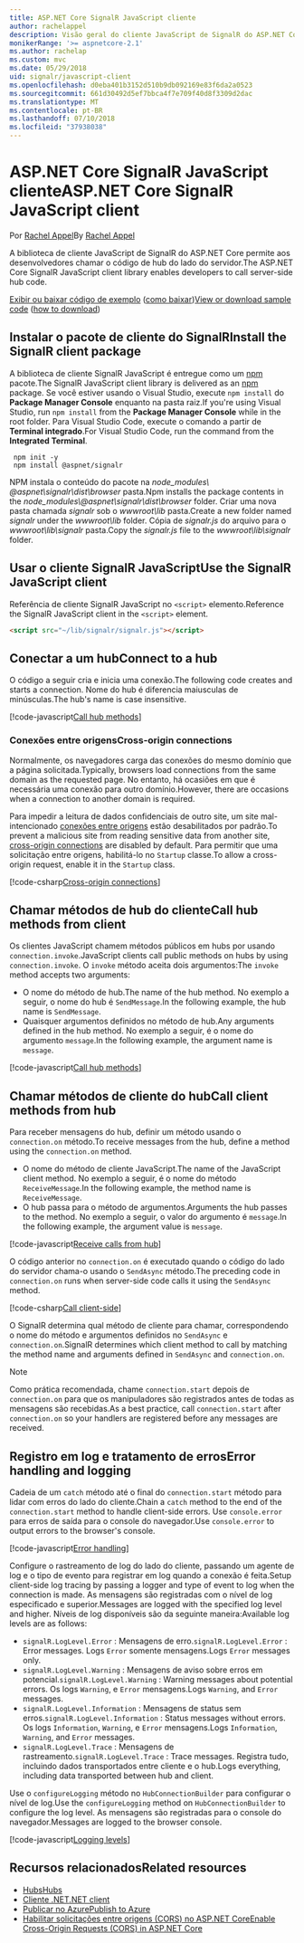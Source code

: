 ```yaml
---
title: ASP.NET Core SignalR JavaScript cliente
author: rachelappel
description: Visão geral do cliente JavaScript de SignalR do ASP.NET Core.
monikerRange: '>= aspnetcore-2.1'
ms.author: rachelap
ms.custom: mvc
ms.date: 05/29/2018
uid: signalr/javascript-client
ms.openlocfilehash: d0eba401b3152d510b9db092169e83f6da2a0523
ms.sourcegitcommit: 661d30492d5ef7bbca4f7e709f40d8f3309d2dac
ms.translationtype: MT
ms.contentlocale: pt-BR
ms.lasthandoff: 07/10/2018
ms.locfileid: "37938038"
---
```

# <a name="aspnet-core-signalr-javascript-client"></a><span data-ttu-id="81e5b-103">ASP.NET Core SignalR JavaScript cliente</span><span class="sxs-lookup"><span data-stu-id="81e5b-103">ASP.NET Core SignalR JavaScript client</span></span>

<span data-ttu-id="81e5b-104">Por [Rachel Appel](http://twitter.com/rachelappel)</span><span class="sxs-lookup"><span data-stu-id="81e5b-104">By [Rachel Appel](http://twitter.com/rachelappel)</span></span>

<span data-ttu-id="81e5b-105">A biblioteca de cliente JavaScript de SignalR do ASP.NET Core permite aos desenvolvedores chamar o código de hub do lado do servidor.</span><span class="sxs-lookup"><span data-stu-id="81e5b-105">The ASP.NET Core SignalR JavaScript client library enables developers to call server-side hub code.</span></span>

<span data-ttu-id="81e5b-106">[Exibir ou baixar código de exemplo](https://github.com/aspnet/Docs/tree/live/aspnetcore/signalr/javascript-client/sample) ([como baixar](xref:tutorials/index#how-to-download-a-sample))</span><span class="sxs-lookup"><span data-stu-id="81e5b-106">[View or download sample code](https://github.com/aspnet/Docs/tree/live/aspnetcore/signalr/javascript-client/sample) ([how to download](xref:tutorials/index#how-to-download-a-sample))</span></span>

## <a name="install-the-signalr-client-package"></a><span data-ttu-id="81e5b-107">Instalar o pacote de cliente do SignalR</span><span class="sxs-lookup"><span data-stu-id="81e5b-107">Install the SignalR client package</span></span>

<span data-ttu-id="81e5b-108">A biblioteca de cliente SignalR JavaScript é entregue como um [npm](https://www.npmjs.com/) pacote.</span><span class="sxs-lookup"><span data-stu-id="81e5b-108">The SignalR JavaScript client library is delivered as an [npm](https://www.npmjs.com/) package.</span></span> <span data-ttu-id="81e5b-109">Se você estiver usando o Visual Studio, execute `npm install` do **Package Manager Console** enquanto na pasta raiz.</span><span class="sxs-lookup"><span data-stu-id="81e5b-109">If you're using Visual Studio, run `npm install` from the **Package Manager Console** while in the root folder.</span></span> <span data-ttu-id="81e5b-110">Para Visual Studio Code, execute o comando a partir de **Terminal integrado**.</span><span class="sxs-lookup"><span data-stu-id="81e5b-110">For Visual Studio Code, run the command from the **Integrated Terminal**.</span></span>

  ```console
   npm init -y
   npm install @aspnet/signalr
  ```

<span data-ttu-id="81e5b-111">NPM instala o conteúdo do pacote na *node_modules\\ @aspnet\signalr\dist\browser*  pasta.</span><span class="sxs-lookup"><span data-stu-id="81e5b-111">Npm installs the package contents in the *node_modules\\@aspnet\signalr\dist\browser* folder.</span></span> <span data-ttu-id="81e5b-112">Criar uma nova pasta chamada *signalr* sob o *wwwroot\\lib* pasta.</span><span class="sxs-lookup"><span data-stu-id="81e5b-112">Create a new folder named *signalr* under the *wwwroot\\lib* folder.</span></span> <span data-ttu-id="81e5b-113">Cópia de *signalr.js* do arquivo para o *wwwroot\lib\signalr* pasta.</span><span class="sxs-lookup"><span data-stu-id="81e5b-113">Copy the *signalr.js* file to the *wwwroot\lib\signalr* folder.</span></span>

## <a name="use-the-signalr-javascript-client"></a><span data-ttu-id="81e5b-114">Usar o cliente SignalR JavaScript</span><span class="sxs-lookup"><span data-stu-id="81e5b-114">Use the SignalR JavaScript client</span></span>

<span data-ttu-id="81e5b-115">Referência de cliente SignalR JavaScript no `<script>` elemento.</span><span class="sxs-lookup"><span data-stu-id="81e5b-115">Reference the SignalR JavaScript client in the `<script>` element.</span></span>

```html
<script src="~/lib/signalr/signalr.js"></script>
```

## <a name="connect-to-a-hub"></a><span data-ttu-id="81e5b-116">Conectar a um hub</span><span class="sxs-lookup"><span data-stu-id="81e5b-116">Connect to a hub</span></span>

<span data-ttu-id="81e5b-117">O código a seguir cria e inicia uma conexão.</span><span class="sxs-lookup"><span data-stu-id="81e5b-117">The following code creates and starts a connection.</span></span> <span data-ttu-id="81e5b-118">Nome do hub é diferencia maiusculas de minúsculas.</span><span class="sxs-lookup"><span data-stu-id="81e5b-118">The hub's name is case insensitive.</span></span>

[!code-javascript[Call hub methods](javascript-client/sample/wwwroot/js/chat.js?range=9-12,28)]

### <a name="cross-origin-connections"></a><span data-ttu-id="81e5b-119">Conexões entre origens</span><span class="sxs-lookup"><span data-stu-id="81e5b-119">Cross-origin connections</span></span>

<span data-ttu-id="81e5b-120">Normalmente, os navegadores carga das conexões do mesmo domínio que a página solicitada.</span><span class="sxs-lookup"><span data-stu-id="81e5b-120">Typically, browsers load connections from the same domain as the requested page.</span></span> <span data-ttu-id="81e5b-121">No entanto, há ocasiões em que é necessária uma conexão para outro domínio.</span><span class="sxs-lookup"><span data-stu-id="81e5b-121">However, there are occasions when a connection to another domain is required.</span></span>

<span data-ttu-id="81e5b-122">Para impedir a leitura de dados confidenciais de outro site, um site mal-intencionado [conexões entre origens](xref:security/cors) estão desabilitados por padrão.</span><span class="sxs-lookup"><span data-stu-id="81e5b-122">To prevent a malicious site from reading sensitive data from another site, [cross-origin connections](xref:security/cors) are disabled by default.</span></span> <span data-ttu-id="81e5b-123">Para permitir que uma solicitação entre origens, habilitá-lo no `Startup` classe.</span><span class="sxs-lookup"><span data-stu-id="81e5b-123">To allow a cross-origin request, enable it in the `Startup` class.</span></span>

[!code-csharp[Cross-origin connections](javascript-client/sample/Startup.cs?highlight=29-35,56)]

## <a name="call-hub-methods-from-client"></a><span data-ttu-id="81e5b-124">Chamar métodos de hub do cliente</span><span class="sxs-lookup"><span data-stu-id="81e5b-124">Call hub methods from client</span></span>

<span data-ttu-id="81e5b-125">Os clientes JavaScript chamem métodos públicos em hubs por usando `connection.invoke`.</span><span class="sxs-lookup"><span data-stu-id="81e5b-125">JavaScript clients call public methods on hubs by using `connection.invoke`.</span></span> <span data-ttu-id="81e5b-126">O `invoke` método aceita dois argumentos:</span><span class="sxs-lookup"><span data-stu-id="81e5b-126">The `invoke` method accepts two arguments:</span></span>

* <span data-ttu-id="81e5b-127">O nome do método de hub.</span><span class="sxs-lookup"><span data-stu-id="81e5b-127">The name of the hub method.</span></span> <span data-ttu-id="81e5b-128">No exemplo a seguir, o nome do hub é `SendMessage`.</span><span class="sxs-lookup"><span data-stu-id="81e5b-128">In the following example, the hub name is `SendMessage`.</span></span>
* <span data-ttu-id="81e5b-129">Quaisquer argumentos definidos no método de hub.</span><span class="sxs-lookup"><span data-stu-id="81e5b-129">Any arguments defined in the hub method.</span></span> <span data-ttu-id="81e5b-130">No exemplo a seguir, é o nome do argumento `message`.</span><span class="sxs-lookup"><span data-stu-id="81e5b-130">In the following example, the argument name is `message`.</span></span>

[!code-javascript[Call hub methods](javascript-client/sample/wwwroot/js/chat.js?range=24)]

## <a name="call-client-methods-from-hub"></a><span data-ttu-id="81e5b-131">Chamar métodos de cliente do hub</span><span class="sxs-lookup"><span data-stu-id="81e5b-131">Call client methods from hub</span></span>

<span data-ttu-id="81e5b-132">Para receber mensagens do hub, definir um método usando o `connection.on` método.</span><span class="sxs-lookup"><span data-stu-id="81e5b-132">To receive messages from the hub, define a method using the `connection.on` method.</span></span>

* <span data-ttu-id="81e5b-133">O nome do método de cliente JavaScript.</span><span class="sxs-lookup"><span data-stu-id="81e5b-133">The name of the JavaScript client method.</span></span> <span data-ttu-id="81e5b-134">No exemplo a seguir, é o nome do método `ReceiveMessage`.</span><span class="sxs-lookup"><span data-stu-id="81e5b-134">In the following example, the method name is `ReceiveMessage`.</span></span>
* <span data-ttu-id="81e5b-135">O hub passa para o método de argumentos.</span><span class="sxs-lookup"><span data-stu-id="81e5b-135">Arguments the hub passes to the method.</span></span> <span data-ttu-id="81e5b-136">No exemplo a seguir, o valor do argumento é `message`.</span><span class="sxs-lookup"><span data-stu-id="81e5b-136">In the following example, the argument value is `message`.</span></span>

[!code-javascript[Receive calls from hub](javascript-client/sample/wwwroot/js/chat.js?range=14-19)]

<span data-ttu-id="81e5b-137">O código anterior no `connection.on` é executado quando o código do lado do servidor chama-o usando o `SendAsync` método.</span><span class="sxs-lookup"><span data-stu-id="81e5b-137">The preceding code in `connection.on` runs when server-side code calls it using the `SendAsync` method.</span></span>

[!code-csharp[Call client-side](javascript-client/sample/hubs/chathub.cs?range=8-11)]

<span data-ttu-id="81e5b-138">O SignalR determina qual método de cliente para chamar, correspondendo o nome do método e argumentos definidos no `SendAsync` e `connection.on`.</span><span class="sxs-lookup"><span data-stu-id="81e5b-138">SignalR determines which client method to call by matching the method name and arguments defined in `SendAsync` and `connection.on`.</span></span>

> [!NOTE]
> <span data-ttu-id="81e5b-139">Como prática recomendada, chame `connection.start` depois de `connection.on` para que os manipuladores são registrados antes de todas as mensagens são recebidas.</span><span class="sxs-lookup"><span data-stu-id="81e5b-139">As a best practice, call `connection.start` after `connection.on` so your handlers are registered before any messages are received.</span></span>

## <a name="error-handling-and-logging"></a><span data-ttu-id="81e5b-140">Registro em log e tratamento de erros</span><span class="sxs-lookup"><span data-stu-id="81e5b-140">Error handling and logging</span></span>

<span data-ttu-id="81e5b-141">Cadeia de um `catch` método até o final do `connection.start` método para lidar com erros do lado do cliente.</span><span class="sxs-lookup"><span data-stu-id="81e5b-141">Chain a `catch` method to the end of the `connection.start` method to handle client-side errors.</span></span> <span data-ttu-id="81e5b-142">Use `console.error` para erros de saída para o console do navegador.</span><span class="sxs-lookup"><span data-stu-id="81e5b-142">Use `console.error` to output errors to the browser's console.</span></span>

[!code-javascript[Error handling](javascript-client/sample/wwwroot/js/chat.js?range=28)]

<span data-ttu-id="81e5b-143">Configure o rastreamento de log do lado do cliente, passando um agente de log e o tipo de evento para registrar em log quando a conexão é feita.</span><span class="sxs-lookup"><span data-stu-id="81e5b-143">Setup client-side log tracing by passing a logger and type of event to log when the connection is made.</span></span> <span data-ttu-id="81e5b-144">As mensagens são registradas com o nível de log especificado e superior.</span><span class="sxs-lookup"><span data-stu-id="81e5b-144">Messages are logged with the specified log level and higher.</span></span> <span data-ttu-id="81e5b-145">Níveis de log disponíveis são da seguinte maneira:</span><span class="sxs-lookup"><span data-stu-id="81e5b-145">Available log levels are as follows:</span></span>

* <span data-ttu-id="81e5b-146">`signalR.LogLevel.Error` : Mensagens de erro.</span><span class="sxs-lookup"><span data-stu-id="81e5b-146">`signalR.LogLevel.Error` : Error messages.</span></span> <span data-ttu-id="81e5b-147">Logs `Error` somente mensagens.</span><span class="sxs-lookup"><span data-stu-id="81e5b-147">Logs `Error` messages only.</span></span>
* <span data-ttu-id="81e5b-148">`signalR.LogLevel.Warning` : Mensagens de aviso sobre erros em potencial.</span><span class="sxs-lookup"><span data-stu-id="81e5b-148">`signalR.LogLevel.Warning` : Warning messages about potential errors.</span></span> <span data-ttu-id="81e5b-149">Os logs `Warning`, e `Error` mensagens.</span><span class="sxs-lookup"><span data-stu-id="81e5b-149">Logs `Warning`, and `Error` messages.</span></span>
* <span data-ttu-id="81e5b-150">`signalR.LogLevel.Information` : Mensagens de status sem erros.</span><span class="sxs-lookup"><span data-stu-id="81e5b-150">`signalR.LogLevel.Information` : Status messages without errors.</span></span> <span data-ttu-id="81e5b-151">Os logs `Information`, `Warning`, e `Error` mensagens.</span><span class="sxs-lookup"><span data-stu-id="81e5b-151">Logs `Information`, `Warning`, and `Error` messages.</span></span>
* <span data-ttu-id="81e5b-152">`signalR.LogLevel.Trace` : Mensagens de rastreamento.</span><span class="sxs-lookup"><span data-stu-id="81e5b-152">`signalR.LogLevel.Trace` : Trace messages.</span></span> <span data-ttu-id="81e5b-153">Registra tudo, incluindo dados transportados entre cliente e o hub.</span><span class="sxs-lookup"><span data-stu-id="81e5b-153">Logs everything, including data transported between hub and client.</span></span>

<span data-ttu-id="81e5b-154">Use o `configureLogging` método no `HubConnectionBuilder` para configurar o nível de log.</span><span class="sxs-lookup"><span data-stu-id="81e5b-154">Use the `configureLogging` method on `HubConnectionBuilder` to configure the log level.</span></span> <span data-ttu-id="81e5b-155">As mensagens são registradas para o console do navegador.</span><span class="sxs-lookup"><span data-stu-id="81e5b-155">Messages are logged to the browser console.</span></span>

[!code-javascript[Logging levels](javascript-client/sample/wwwroot/js/chat.js?range=9-12)]

## <a name="related-resources"></a><span data-ttu-id="81e5b-156">Recursos relacionados</span><span class="sxs-lookup"><span data-stu-id="81e5b-156">Related resources</span></span>

* [<span data-ttu-id="81e5b-157">Hubs</span><span class="sxs-lookup"><span data-stu-id="81e5b-157">Hubs</span></span>](xref:signalr/hubs)
* [<span data-ttu-id="81e5b-158">Cliente .NET</span><span class="sxs-lookup"><span data-stu-id="81e5b-158">.NET client</span></span>](xref:signalr/dotnet-client)
* [<span data-ttu-id="81e5b-159">Publicar no Azure</span><span class="sxs-lookup"><span data-stu-id="81e5b-159">Publish to Azure</span></span>](xref:signalr/publish-to-azure-web-app)
* [<span data-ttu-id="81e5b-160">Habilitar solicitações entre origens (CORS) no ASP.NET Core</span><span class="sxs-lookup"><span data-stu-id="81e5b-160">Enable Cross-Origin Requests (CORS) in ASP.NET Core</span></span>](xref:security/cors)
